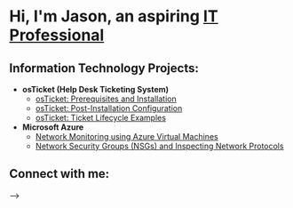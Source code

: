 <h1>Hi, I'm Jason, an aspiring <a href="https://www.linkedin.com/in/jason-huyck-01ba59246/">IT Professional</a></h1>

<h2> Information Technology Projects:</h2>

- <b>osTicket (Help Desk Ticketing System)</b>
  - [osTicket: Prerequisites and Installation](https://github.com/jasonpaulhuyck/osticket-prereqs)
  - [osTicket: Post-Installation Configuration](https://github.com/jasonpaulhuyck/osTicket-post-install-config)
  - [osTicket: Ticket Lifecycle Examples](https://github.com/jasonpaulhuyck/osTicket-ticket-lifecycle)
- <b>Microsoft Azure</b>
  - [Network Monitoring using Azure Virtual Machines](https://github.com/jasonpaulhuyck/Network-Monitoring-using-Azure-VMs)
  - [Network Security Groups (NSGs) and Inspecting Network Protocols](https://github.com/jasonpaulhuyck/azure-network-protocols)

<h2>Connect with me:</h2>



-->
